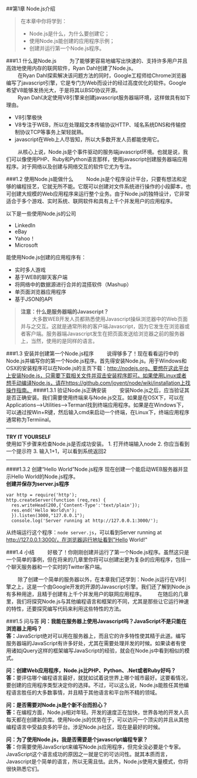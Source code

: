 ##第1章 Node.js介绍
>在本章中你将学到：
>* Node.js是什么，为什么要创建它；
>* 使用Node.js能创建的应用程序示例；
>* 创建并运行第一个Node.js程序。

###1.1 什么是Node.js
&nbsp;&nbsp;&nbsp;&nbsp;&nbsp;&nbsp;&nbsp;&nbsp;为了能够更容易地编写出快速的、支持许多用户并且高效地使用内存的联网软件，Ryan Dahl创建了Node.js。<br/>
&nbsp;&nbsp;&nbsp;&nbsp;&nbsp;&nbsp;&nbsp;&nbsp;在Ryan Dahl探索解决该问题方法的同时，Google工程师给Chrome浏览器编写了javascript引擎，它是专门为Web而设计的经过高度优化的软件。Google希望V8能够发扬光大，于是将其以BSD协议开源。<br/>
&nbsp;&nbsp;&nbsp;&nbsp;&nbsp;&nbsp;&nbsp;&nbsp;Ryan Dahl决定使用V8引擎来创建javascript服务器端环境，这样做具有如下理由。
* V8引擎极快
* V8专注于WEB，所以在处理超文本传输协议HTTP、域名系统DNS和传输控制协议TCP等事务上架轻就熟。
* javascript在Web上人尽皆知，所以大多数开发人员都能使用它。

&nbsp;&nbsp;&nbsp;&nbsp;&nbsp;&nbsp;&nbsp;&nbsp;从核心上说，Node.js是个事件驱动的服务端javascript环境。也就是说，我们可以像使用PHP、Ruby和Python语言那样，使用javascript创建服务器端应用程序。对于网络以及创建与网络交互的软件它尤为专注。

###1.2 使用Node.js能做什么
&nbsp;&nbsp;&nbsp;&nbsp;&nbsp;&nbsp;&nbsp;&nbsp;Node.js是个程序设计平台，只要有想法和足够的编程技艺，它就无所不能。它既可以创建对文件系统进行操作的小段脚本，也可创建大规模的Web应用程序来运行整个业务。由于Node.js的独特设计，它非常适合于多个游戏、实时系统、联网软件和具有上千个并发用户的应用程序。

以下是一些使用Node.js的公司
* LinkedIn
* eBay
* Yahoo！
* Microsoft

能使用Node.js创建的应用程序有：
* 实时多人游戏
* 基于WEB的聊天客户端
* 将网络中的数据源进行合并的混搭软件（Mashup）
* 单页面浏览器应用程序
* 基于JSON的API

><b>注意：什么是服务器端的Javascript？</b><br/>
>&nbsp;&nbsp;&nbsp;&nbsp;&nbsp;&nbsp;&nbsp;&nbsp;大多数WEB开发人员都熟悉使用Javascript操纵浏览器中的Web页面并与之交互。这就是通常所称的客户端Javascript，因为它发生在浏览器或者客户端。服务器端Javascript发生在把页面发送给浏览器之前的服务器上，当然，使用的是同样的语言。

###1.3 安装并创建第一个Node.js程序
&nbsp;&nbsp;&nbsp;&nbsp;&nbsp;&nbsp;&nbsp;&nbsp;说得够多了！现在看看运行中的Node.js并编写你的第一个Node.js程序。首先得安装Node.js。用于Windows和OSX的安装程序可以在Node.js的主页下载：http://nodejs.org。要想在这此平台上安装Node.js，只需要下载相关文件并双击安装程序即可。如果使用Linux或者想手动编译Node.js，请在https://github.com/joyent/node/wiki/installation上找操作指南。
####1.3.1 验证Node.js正确安装
&nbsp;&nbsp;&nbsp;&nbsp;&nbsp;&nbsp;&nbsp;&nbsp;安装Node.js之后，应当验证其是否正确安装。我们需要使用终端来与Node.js交互。如果是在OSX下，可以在Applications-->Utilities-->Termanl找到终端应用程序。如果是在Windows下，可以通过按Win+R键，然后输入cmd来启动一个终端，在Linux下，终端应用程序通常称为Termiinal。
<hr/>
<b>TRY IT YOURSELF</b><br/>
使用如下步骤来检查Node.js是否成功安装。
1. 打开终端输入node
2. 你应当看到一个提示符
3. 输入1+1，可以看到系统返回2
<hr/>

####1.3.2 创建“Hello World”Node.js程序
现在创建一个能启动WEB服务器并显示Hello World的Node.js程序。<br/>
<b>创建并保存为server.js程序</b>

```nodejs
var http = require('http');
http.createServer(function (req,res) {
  res.writeHead(200,{'Content-Type':'text/plain'});
  res.end('Hello World\n');
  }).listen(3000,"127.0.0.1");
  console.log('Server running at http://127.0.0.1:3000/');
```

从终端运行这个程序：`node server.js`，可以看到Server running at http://127.0.0.1:3000/，在浏览器运行地址看到"Hello World!"

###1.4 小结
&nbsp;&nbsp;&nbsp;&nbsp;&nbsp;&nbsp;&nbsp;&nbsp;好极了！你刚刚创建并运行了第一个Node.js程序。虽然这只是一个简单的事例，但在将来的几章里你将可以创建出更为复杂的应用程序，包括一个聊天服务器和一个实时的Twitter客户端。

&nbsp;&nbsp;&nbsp;&nbsp;&nbsp;&nbsp;&nbsp;&nbsp;除了创建一个简单的服务器以外，在本章我们还学到：Node.js运行在V8引擎之上，这是一个由Google开发的开源的Javascript引擎。我们还了解到Node.js有多种用途，且精于创建有上千个并发用户的联网应用程序。
&nbsp;&nbsp;&nbsp;&nbsp;&nbsp;&nbsp;&nbsp;&nbsp;在随后的几章里，我们将探究Node.js与其他编程语言和框架的不同，尤其是那些让它运行神速的特性，还要探究编写代码来利用这些特性的方法。

###1.5 问与答
<b>问：我能在服务器上使用Javascript吗？JavaScript不是只能在浏览器上用吗？</b><br/>
<b>答：</b>JavaScript绝对可以用在服务器上，而且它的许多特性使其精于此道。编写服务器端的JavaScript有许多好处，尤其在需要处理并发的时候。如果读者有使用诸如jQuery这样的框架编写JavaScript的经验，就会在Node.js中看到相似的模式。

<b>问：创建Web应用程序，Node.js比PHP、Python、.Net或者Ruby好吗？</b><br/>
<b>答：</b>要评估哪个编程语言最好，就犹如试着说世界上哪个城市最好。这要看情况，要创建的应用程序类型决定你的选择。不过，可以这么说，Node.js能胜任其他编程语言胜任的大多数事情，并且精于其他语言和平台所不精的领域。

<b>问：是否需要对Node.js是个新不台而担心？</b><br/>
<b>答：</b>在编程方面，Node.js相对年轻。开发的速度正在加快，世界各地的开发人员每天都在创建新的库。使用Node.js的优势在于，可以访问一个顶尖的并且从其他编程语言中受益良多的平台。涉足Node.js社区，现在是最好的时候。

<b>问：为了使用Node.js，我是否需要是个javascript编程专家？</b><br/>
<b>答：</b>你需要使用JavaScript来编写Node.js应用程序，但完全没必要是个专家。JavaScript这个语言成功的原因之一就是它的可访问性。就其本质而言，Javascript是个简单的语言，所以无需且怯。此外，Node.js使用大量模式，你将很快熟悉它们。
